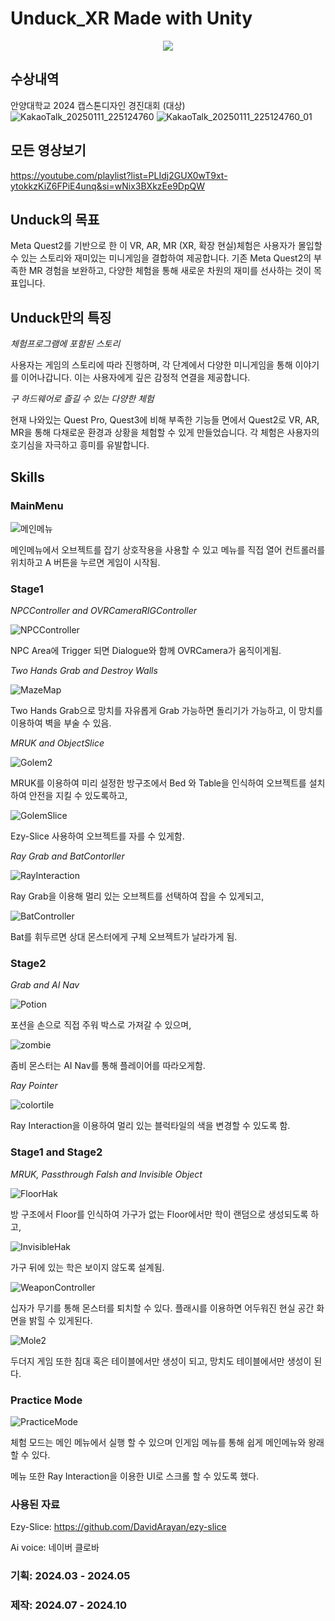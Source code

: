 # Unduck_XR Made with Unity

<p align="center"><img src="https://github.com/user-attachments/assets/5488a343-1f6e-443b-b21b-6c48b81bc194"></p>



## 수상내역

안양대학교 2024 캡스톤디자인 경진대회 (대상)
![KakaoTalk_20250111_225124760](https://github.com/user-attachments/assets/2f493ca0-eab6-4ac3-88df-8b3815d51d9d)
![KakaoTalk_20250111_225124760_01](https://github.com/user-attachments/assets/0e834330-3047-44d6-9d0e-f3d3e4996fbb)


## 모든 영상보기

https://youtube.com/playlist?list=PLIdj2GUX0wT9xt-ytokkzKiZ6FPiE4unq&si=wNix3BXkzEe9DpQW

## Unduck의 목표

Meta Quest2를 기반으로 한 이 VR, AR, MR (XR, 확장 현실)체험은 사용자가 몰입할 수 있는 스토리와 재미있는 미니게임을 결합하여 제공합니다. 기존 Meta Quest2의 부족한 MR 경험을 보완하고, 다양한 체험을 통해 새로운 차원의 재미를 선사하는 것이 목표입니다.

## Unduck만의 특징

*체험프로그램에 포함된 스토리*

사용자는 게임의 스토리에 따라 진행하며, 각 단계에서 다양한 미니게임을 통해 이야기를 이어나갑니다. 이는 사용자에게 깊은 감정적 연결을 제공합니다.

  
*구 하드웨어로 즐길 수 있는 다양한 체험*

현재 나와있는 Quest Pro, Quest3에 비해 부족한 기능들 면에서 Quest2로 VR, AR, MR을 통해 다채로운 환경과 상황을 체험할 수 있게 만들었습니다. 각 체험은 사용자의 호기심을 자극하고 흥미를 유발합니다.

## Skills
### MainMenu

![메인메뉴](https://github.com/user-attachments/assets/c72540a2-2bf2-4c5d-8327-ff7784bb2994)

메인메뉴에서 오브젝트를 잡기 상호작용을 사용할 수 있고 메뉴를 직접 열어 컨트롤러를 위치하고 A 버튼을 누르면 게임이 시작됨.

### Stage1

*NPCController and OVRCameraRIGController*

![NPCController](https://github.com/user-attachments/assets/f7524f2f-b4e6-451b-92cf-e4dcc73612a7)

NPC Area에 Trigger 되면 Dialogue와 함께 OVRCamera가 움직이게됨.

*Two Hands Grab and Destroy Walls*

![MazeMap](https://github.com/user-attachments/assets/dcd32271-0ce7-4e17-9921-83f6d6b1915c)

Two Hands Grab으로 망치를 자유롭게 Grab 가능하면 돌리기가 가능하고, 이 망치를 이용하여 벽을 부술 수 있음.

*MRUK and ObjectSlice*

![Golem2](https://github.com/user-attachments/assets/e85ed1fe-715d-4c26-8efa-780727c80f13)

MRUK를 이용하여 미리 설정한 방구조에서 Bed 와 Table을 인식하여 오브젝트를 설치하여 안전을 지킬 수 있도록하고,

![GolemSlice](https://github.com/user-attachments/assets/87228c3a-9f17-486c-986b-dc6d08eb22d1)

 Ezy-Slice 사용하여 오브젝트를 자를 수 있게함.

*Ray Grab and BatContorller*

![RayInteraction](https://github.com/user-attachments/assets/7b5d8baf-4b52-4784-9f11-e048f93a8c3b)

Ray Grab을 이용해 멀리 있는 오브젝트를 선택하여 잡을 수 있게되고, 

![BatController](https://github.com/user-attachments/assets/0278bc17-66ee-4f75-9068-172534bb83b6)

Bat를 휘두르면 상대 몬스터에게 구체 오브젝트가 날라가게 됨.

### Stage2

*Grab and AI Nav*

![Potion](https://github.com/user-attachments/assets/0180809e-0a29-42b0-92b5-0ebb9333bddc)

포션을 손으로 직접 주워 박스로 가져갈 수 있으며, 

![zombie](https://github.com/user-attachments/assets/80ca4e3a-9dc6-4c4c-b22f-997b6f0a2cf0)

좀비 몬스터는 AI Nav를 통해 플레이어를 따라오게함.

*Ray Pointer*

![colortile](https://github.com/user-attachments/assets/b6f3e358-c4ff-4f00-9614-549c8fc449f4)

Ray Interaction을 이용하여 멀리 있는 블럭타일의 색을 변경할 수 있도록 함.

### Stage1 and Stage2

*MRUK, Passthrough Falsh and Invisible Object*

![FloorHak](https://github.com/user-attachments/assets/45cdf220-e7b1-4a58-9140-97d1d1b6840b)

방 구조에서 Floor를 인식하여 가구가 없는 Floor에서만 학이 랜덤으로 생성되도록 하고, 

![InvisibleHak](https://github.com/user-attachments/assets/cf4da47b-66f1-4c04-819e-5bec3849e26c)

가구 뒤에 있는 학은 보이지 않도록 설계됨.

![WeaponController](https://github.com/user-attachments/assets/0b22bcb6-a8c2-4e41-b09c-f2ddf09d5b9d)

십자가 무기를 통해 몬스터를 퇴치할 수 있다. 플래시를 이용하면 어두워진 현실 공간 화면을 밝힐 수 있게된다.

![Mole2](https://github.com/user-attachments/assets/7673c2fc-bebf-4cae-a3db-3cb5bf179e27)

두더지 게임 또한 침대 혹은 테이블에서만 생성이 되고, 망치도 테이블에서만 생성이 된다. 

### Practice Mode

![PracticeMode](https://github.com/user-attachments/assets/ef66db35-4d49-4057-9b72-d8bb4ac386f8)

체험 모드는 메인 메뉴에서 실행 할 수 있으며 인게임 메뉴를 통해 쉽게 메인메뉴와 왕래할 수 있다.

메뉴 또한 Ray Interaction을 이용한 UI로 스크롤 할 수 있도록 했다.

### 사용된 자료

Ezy-Slice: https://github.com/DavidArayan/ezy-slice

Ai voice: 네이버 클로바

### 기획: 2024.03 - 2024.05
### 제작: 2024.07 - 2024.10
